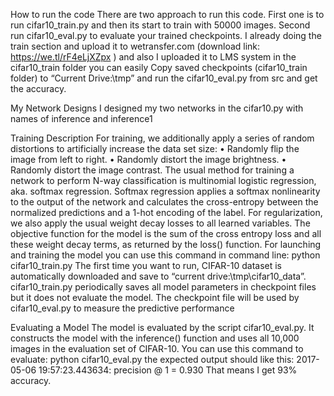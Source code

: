 How to run the code
There are two approach to run this code. First one is to run cifar10_train.py and then its start to train with 50000 images.
Second run cifar10_eval.py to evaluate your trained checkpoints. I already doing the train section and upload it to wetransfer.com 
(download link: https://we.tl/rF4eLjXZpx ) and also I uploaded it to LMS system in the cifar10_train folder you can easily Copy saved 
checkpoints (cifar10_train folder) to “Current Drive:\tmp” and run the cifar10_eval.py from src and get the accuracy.


My Network Designs 
I designed my two networks in the cifar10.py with names of inference and inference1


Training Description
For training, we additionally apply a series of random distortions to artificially increase the data set size:
•	Randomly flip the image from left to right.
•	Randomly distort the image brightness.
•	Randomly distort the image contrast.
The usual method for training a network to perform N-way classification is multinomial logistic regression, aka. softmax regression. Softmax regression applies a softmax nonlinearity to the output of the network and calculates the cross-entropy between the normalized predictions and a 1-hot encoding of the label. For regularization, we also apply the usual weight decay losses to all learned variables. The objective function for the model is the sum of the cross entropy loss and all these weight decay terms, as returned by the loss() function.
For launching and training the model you can use this command in command line:
python cifar10_train.py
The first time you want to run, CIFAR-10 dataset is automatically downloaded and save to “current drive:\tmp\cifar10_data”.
cifar10_train.py periodically saves all model parameters in checkpoint files but it does not evaluate the model. The checkpoint file will be used by cifar10_eval.py to measure the predictive performance


Evaluating a Model
       The model is evaluated by the script cifar10_eval.py. It constructs the model with the inference() function and uses all 10,000 images in the evaluation set of CIFAR-10.
You can use this command to evaluate:
python cifar10_eval.py
the expected output should like this:
2017-05-06 19:57:23.443634: precision @ 1 = 0.930
That means I get 93% accuracy.
